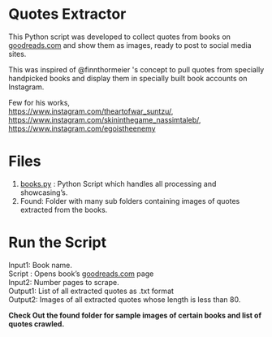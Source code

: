 

<h1 id="quotes-extractor">Quotes Extractor</h1>
<p>This Python script was developed to collect quotes from books on <a href="http://goodreads.com">goodreads.com</a> and show them as images, ready to post to social media sites.</p>
<p>This was inspired of @finnthormeier 's concept to pull quotes from specially handpicked books and display them in specially built book accounts on Instagram.</p>
<p>Few for his works,<br>
<a href="https://www.instagram.com/theartofwar_suntzu/">https://www.instagram.com/theartofwar_suntzu/</a>, <a href="https://www.instagram.com/skininthegame_nassimtaleb/">https://www.instagram.com/skininthegame_nassimtaleb/</a>, <a href="https://www.instagram.com/egoistheenemy">https://www.instagram.com/egoistheenemy</a></p>
<h1 id="files">Files</h1>
<ol>
<li><a href="http://books.py">books.py</a> : Python Script which handles all processing and showcasing’s.</li>
<li>Found: Folder with many sub folders containing images of quotes extracted from the  	books.</li>
</ol>
<h1 id="run-the-script">Run the Script</h1>
<p>Input1: Book name.<br>
Script : Opens book’s <a href="http://goodreads.com">goodreads.com</a> page<br>
Input2: Number pages to scrape.<br>
Output1: List of all extracted quotes as .txt format<br>
Output2: Images of all extracted quotes whose length is less than  80.</p>
<b>Check Out the found folder for sample images of certain books and list of quotes crawled.</b>

